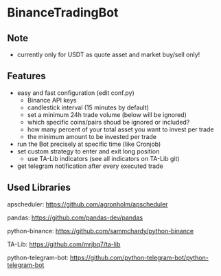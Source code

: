 # BinanceTradingBot

## Note

- currently only for USDT as quote asset and market buy/sell only!

## Features

- easy and fast configuration (edit conf.py)
    - Binance API keys
    - candlestick interval (15 minutes by default)
    - set a minimum 24h trade volume (below will be ignored)
    - which specific coins/pairs shoud be ignored or included?
    - how many percent of your total asset you want to invest per trade
    - the minimum amount to be invested per trade
- run the Bot precisely at specific time (like Cronjob)
- set custom strategy to enter and exit long position
    - use TA-Lib indicators (see all indicators on TA-Lib git)
- get telegram notification after every executed trade
 
## Used Libraries

apscheduler: https://github.com/agronholm/apscheduler

pandas: https://github.com/pandas-dev/pandas

python-binance: https://github.com/sammchardy/python-binance

TA-Lib: https://github.com/mrjbq7/ta-lib

python-telegram-bot: https://github.com/python-telegram-bot/python-telegram-bot